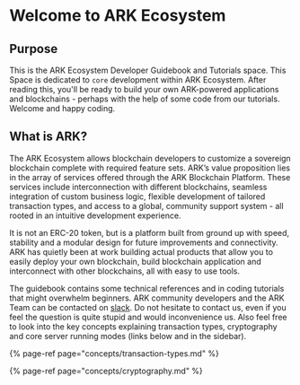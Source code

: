 # Welcome to ARK Ecosystem

## Purpose

This is the ARK Ecosystem Developer Guidebook and Tutorials space. This Space is dedicated to `core` development within ARK Ecosystem. After reading this, you'll be ready to build your own ARK-powered applications and blockchains - perhaps with the help of some code from our tutorials. Welcome and happy coding.

## What is ARK?

The ARK Ecosystem allows blockchain developers to customize a sovereign blockchain complete with required feature sets. ARK’s value proposition lies in the array of services offered through the ARK Blockchain Platform. These services include interconnection with different blockchains, seamless integration of custom business logic, flexible development of tailored transaction types, and access to a global, community support system - all rooted in an intuitive development experience.

It is not an ERC-20 token, but is a platform built from ground up with speed, stability and a modular design for future improvements and connectivity. ARK has quietly been at work building actual products that allow you to easily deploy your own blockchain, build blockchain application and interconnect with other blockchains, all with easy to use tools. 

The guidebook contains some technical references and in coding tutorials that might overwhelm beginners. ARK community developers and the ARK Team can be contacted on [slack](https://ark.io/slack). Do not hesitate to contact us, even if you feel the question is quite stupid and would inconvenience us. Also feel free to look into the key concepts explaining transaction types, cryptography and core server running modes \(links below and in the sidebar\).

{% page-ref page="concepts/transaction-types.md" %}

{% page-ref page="concepts/cryptography.md" %}

